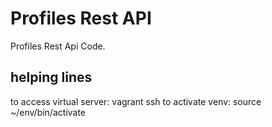 # Profiles Rest API

Profiles Rest Api Code.

## helping lines

to access virtual server: vagrant ssh
to activate venv: source ~/env/bin/activate
